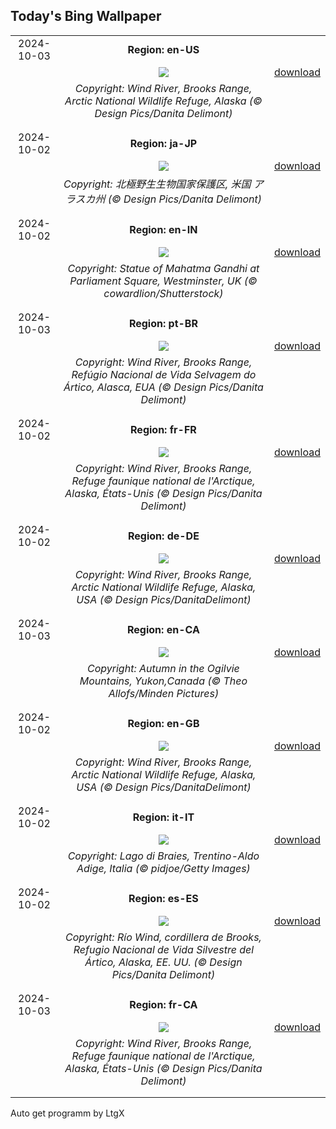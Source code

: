 ## Today's Bing Wallpaper
|      |      |      |
| :----: | :----: | :----: |
|2024-10-03|**Region: en-US**||
||![](https://www.bing.com/th?id=OHR.WindRiverAlaska_EN-US4993335597_UHD.jpg&pid=hp&w=1152&h=648&rs=1&c=4)| [download](https://www.bing.com/th?id=OHR.WindRiverAlaska_EN-US4993335597_UHD.jpg)|
||*Copyright: Wind River, Brooks Range, Arctic National Wildlife Refuge, Alaska (© Design Pics/Danita Delimont)*
||
|||
|2024-10-02|**Region: ja-JP**||
||![](https://www.bing.com/th?id=OHR.WindRiverAlaska_JA-JP3464622657_UHD.jpg&pid=hp&w=1152&h=648&rs=1&c=4)| [download](https://www.bing.com/th?id=OHR.WindRiverAlaska_JA-JP3464622657_UHD.jpg)|
||*Copyright: 北極野生生物国家保護区, 米国 アラスカ州 (© Design Pics/Danita Delimont)*
||
|||
|2024-10-02|**Region: en-IN**||
||![](https://www.bing.com/th?id=OHR.FatherGandhi_EN-IN5411891616_UHD.jpg&pid=hp&w=1152&h=648&rs=1&c=4)| [download](https://www.bing.com/th?id=OHR.FatherGandhi_EN-IN5411891616_UHD.jpg)|
||*Copyright: Statue of Mahatma Gandhi at Parliament Square, Westminster, UK (© cowardlion/Shutterstock)*
||
|||
|2024-10-03|**Region: pt-BR**||
||![](https://www.bing.com/th?id=OHR.WindRiverAlaska_PT-BR4944339151_UHD.jpg&pid=hp&w=1152&h=648&rs=1&c=4)| [download](https://www.bing.com/th?id=OHR.WindRiverAlaska_PT-BR4944339151_UHD.jpg)|
||*Copyright: Wind River, Brooks Range, Refúgio Nacional de Vida Selvagem do Ártico, Alasca, EUA (© Design Pics/Danita Delimont)*
||
|||
|2024-10-02|**Region: fr-FR**||
||![](https://www.bing.com/th?id=OHR.WindRiverAlaska_FR-FR4031245371_UHD.jpg&pid=hp&w=1152&h=648&rs=1&c=4)| [download](https://www.bing.com/th?id=OHR.WindRiverAlaska_FR-FR4031245371_UHD.jpg)|
||*Copyright: Wind River, Brooks Range, Refuge faunique national de l'Arctique, Alaska, États-Unis (© Design Pics/Danita Delimont)*
||
|||
|2024-10-02|**Region: de-DE**||
||![](https://www.bing.com/th?id=OHR.WindRiverAlaska_DE-DE4243955227_UHD.jpg&pid=hp&w=1152&h=648&rs=1&c=4)| [download](https://www.bing.com/th?id=OHR.WindRiverAlaska_DE-DE4243955227_UHD.jpg)|
||*Copyright: Wind River, Brooks Range, Arctic National Wildlife Refuge, Alaska, USA (© Design Pics/DanitaDelimont)*
||
|||
|2024-10-03|**Region: en-CA**||
||![](https://www.bing.com/th?id=OHR.YukonAutumn_EN-CA4777665764_UHD.jpg&pid=hp&w=1152&h=648&rs=1&c=4)| [download](https://www.bing.com/th?id=OHR.YukonAutumn_EN-CA4777665764_UHD.jpg)|
||*Copyright: Autumn in the Ogilvie Mountains, Yukon,Canada (© Theo Allofs/Minden Pictures)*
||
|||
|2024-10-02|**Region: en-GB**||
||![](https://www.bing.com/th?id=OHR.WindRiverAlaska_EN-GB7636614285_UHD.jpg&pid=hp&w=1152&h=648&rs=1&c=4)| [download](https://www.bing.com/th?id=OHR.WindRiverAlaska_EN-GB7636614285_UHD.jpg)|
||*Copyright: Wind River, Brooks Range, Arctic National Wildlife Refuge, Alaska, USA (© Design Pics/DanitaDelimont)*
||
|||
|2024-10-02|**Region: it-IT**||
||![](https://www.bing.com/th?id=OHR.LakeInItalianNonni_IT-IT2833873964_UHD.jpg&pid=hp&w=1152&h=648&rs=1&c=4)| [download](https://www.bing.com/th?id=OHR.LakeInItalianNonni_IT-IT2833873964_UHD.jpg)|
||*Copyright: Lago di Braies, Trentino-Aldo Adige, Italia (© pidjoe/Getty Images)*
||
|||
|2024-10-02|**Region: es-ES**||
||![](https://www.bing.com/th?id=OHR.WindRiverAlaska_ES-ES8759556156_UHD.jpg&pid=hp&w=1152&h=648&rs=1&c=4)| [download](https://www.bing.com/th?id=OHR.WindRiverAlaska_ES-ES8759556156_UHD.jpg)|
||*Copyright: Río Wind, cordillera de Brooks, Refugio Nacional de Vida Silvestre del Ártico, Alaska, EE. UU. (© Design Pics/Danita Delimont)*
||
|||
|2024-10-03|**Region: fr-CA**||
||![](https://www.bing.com/th?id=OHR.WindRiverAlaska_FR-CA4709458249_UHD.jpg&pid=hp&w=1152&h=648&rs=1&c=4)| [download](https://www.bing.com/th?id=OHR.WindRiverAlaska_FR-CA4709458249_UHD.jpg)|
||*Copyright: Wind River, Brooks Range, Refuge faunique national de l'Arctique, Alaska, États-Unis (© Design Pics/Danita Delimont)*
||
|||

Auto get programm by LtgX
